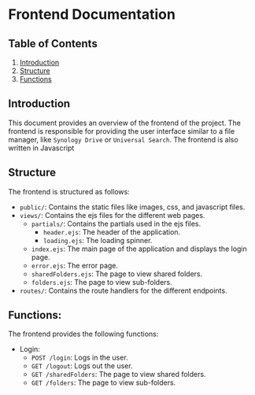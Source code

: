 # Frontend Documentation

## Table of Contents
1. [Introduction](#introduction)
2. [Structure](#structure)
3. [Functions](#functions)

## Introduction
This document provides an overview of the frontend of the project. 
The frontend is responsible for providing the user interface similar to a file manager, like
`Synology Drive` or `Universal Search`.
The frontend is also written in Javascript


## Structure
The frontend is structured as follows:
- `public/`: Contains the static files like images, css, and javascript files.
- `views/`: Contains the ejs files for the different web pages.
  - `partials/`: Contains the partials used in the ejs files.
    - `header.ejs`: The header of the application.
    - `loading.ejs`: The loading spinner.
  - `index.ejs`: The main page of the application and displays the login page.
  - `error.ejs`: The error page.
  - `sharedFolders.ejs`: The page to view shared folders.
  - `folders.ejs`: The page to view sub-folders.
- `routes/`: Contains the route handlers for the different endpoints.

## Functions:
The frontend provides the following functions:
- Login:
  - `POST /login`: Logs in the user.
  - `GET /logout`: Logs out the user.
  - `GET /sharedFolders`: The page to view shared folders.
  - `GET /folders`: The page to view sub-folders.